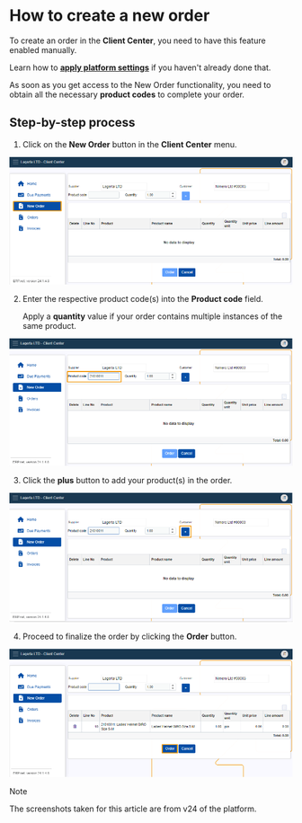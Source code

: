 # How to create a new order

To create an order in the **Client Center**, you need to have this feature enabled manually.

Learn how to **[apply platform settings](apply-platform-settings.md)** if you haven't already done that.

As soon as you get access to the New Order functionality, you need to obtain all the necessary **product codes** to complete your order.

## Step-by-step process

1. Click on the **New Order** button in the **Client Center** menu. 

![picture](pictures/Client_Center_new_oreder_view_24_01.png)

2. Enter the respective product code(s) into the **Product code** field.

   Apply a **quantity** value if your order contains multiple instances of the same product.

![picture](pictures/New_order_Product_code_24_01.png)

3. Click the **plus** button to add your product(s) in the order.

![picture](pictures/New_Order_Add_new_23_01.png)

4. Proceed to finalize the order by clicking the **Order** button.

![picture](pictures/New_Order_Oreder_23_01.png)

> [!NOTE]
> 
> The screenshots taken for this article are from v24 of the platform.

